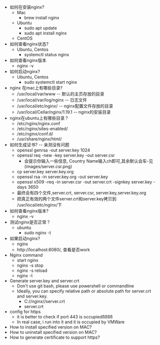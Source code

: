 
* 如何在安装nginx?
  * Mac
    * brew install nginx
  * Ubuntu
    * sudo apt update
    * sudo apt install nginx
  * CentOS
* 如何查看nginx状态?
  * Ubuntu, Centos
    * systemctl status nginx
* 如何查看nginx版本
  * nginx -v
* 如何启动nginx?
  * Ubuntu, Centos
    * sudo systemctl start nginx
* nginx 在mac上有哪些目录?
  * /usr/local/var/www -- 默认的主页存放的目录
  * /usr/local/var/log/nginx -- 日志文件
  * /usr/local/etc/nginx/ -- nginx配置文件存放的目录
  * /usr/local/Cellar/nginx/1.19.1 -- nginx的安装目录
* nginx在ubuntu上有哪些目录？
  * /etc/nginx/nginx.conf 
  * /etc/nginx/sites-enabled/
  * /etc/nginx/conf.d/
  * /usr/share/nginx/html/
* 如何生成证书? -- 亲测没有问题
  * openssl genrsa -out server.key 1024
  * openssl req -new -key server.key -out server.csr
    * 会提示你输入一些信息, Country Name输入ch即可,其余默认会车-见(images/server.csr.png)
  * cp server.key server.key.org
  * openssl rsa -in server.key.org -out server.key
  * openssl x509 -req -in server.csr -out server.crt -signkey server.key -days 3650
  * 最终会有四个文件,server.crt, server.csr, server.key,server.key.org
  * 把真正有效的两个文件server.crt和server.key拷贝到 /usr/local/etc/nginx/下
* 如何查看nginx版本?
  * nginx -v
* 测试nginx是否正常？
  * ubuntu
    * sudo nginx -t
* 如果启动nginx?
  * nginx
  * http://localhost:8080/, 查看是否work
* Nginx command
  * start nginx
  * nginx -s stop
  * nginx -s reload
  * nginx -t
* Generate server.key and server.crt
    * Don't use git bash, please use powershell or commandline
    * Ideally, you can specify relative path or absolute path for server.crt and server.key.
        * C://nginx//server.crt
        * server.crt
* config for https
  * it is better to check if port 443 is occupiedßßßß
  * In real case, i run into it and it is occupied by VMWare
* How to install specified version on MAC?
* How to uninstall specified version on MAC?
* How to generate certificate to support https?
